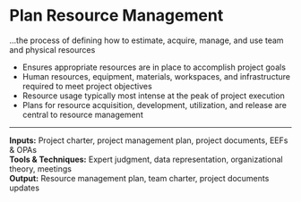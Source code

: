 # Plan Resource Management

…the process of defining how to estimate, acquire, manage, and use team and physical resources 

- Ensures appropriate resources are in place to accomplish project goals 
- Human resources, equipment, materials, workspaces, and infrastructure required to meet project objectives 
- Resource usage typically most intense at the peak of project execution 
- Plans for resource acquisition, development, utilization, and release are central to resource management 

---

**Inputs:** Project charter, project management plan, project documents, EEFs & OPAs    
**Tools & Techniques:** Expert judgment, data representation, organizational theory, meetings    
**Output:** Resource management plan, team charter, project documents updates    